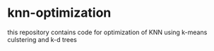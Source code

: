 # knn-optimization
this repository contains code for optimization of KNN using k-means culstering and k-d trees
